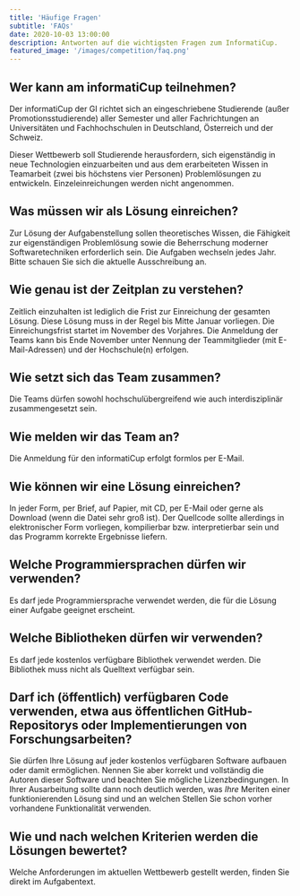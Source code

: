 ```yaml
---
title: 'Häufige Fragen'
subtitle: 'FAQs'
date: 2020-10-03 13:00:00
description: Antworten auf die wichtigsten Fragen zum InformatiCup.
featured_image: '/images/competition/faq.png'
---
```


## Wer kann am informatiCup teilnehmen? ##

Der informatiCup der GI richtet sich an eingeschriebene Studierende (außer Promotionsstudierende) aller Semester und aller Fachrichtungen an Universitäten und Fachhochschulen in Deutschland, Österreich und der Schweiz.

Dieser Wettbewerb soll Studierende herausfordern, sich eigenständig in neue Technologien einzuarbeiten und aus dem erarbeiteten Wissen in Teamarbeit (zwei bis höchstens vier Personen) Problemlösungen zu entwickeln. Einzeleinreichungen werden nicht angenommen.

## Was müssen wir als Lösung einreichen? ##

Zur Lösung der Aufgabenstellung sollen theoretisches Wissen, die Fähigkeit zur eigenständigen Problemlösung sowie die Beherrschung moderner Softwaretechniken erforderlich sein. Die Aufgaben wechseln jedes Jahr. Bitte schauen Sie sich die aktuelle Ausschreibung an.

## Wie genau ist der Zeitplan zu verstehen? ##

Zeitlich einzuhalten ist lediglich die Frist zur Einreichung der gesamten Lösung. Diese Lösung muss in der Regel bis Mitte Januar vorliegen. Die Einreichungsfrist startet im November des Vorjahres. Die Anmeldung der Teams kann bis Ende November unter Nennung der Teammitglieder (mit E-Mail-Adressen) und der Hochschule(n) erfolgen.

## Wie setzt sich das Team zusammen? ##

Die Teams dürfen sowohl hochschulübergreifend wie auch interdisziplinär zusammengesetzt sein.

## Wie melden wir das Team an? ##

Die Anmeldung für den informatiCup erfolgt formlos per E-Mail.

## Wie können wir eine Lösung einreichen? ##

In jeder Form, per Brief, auf Papier, mit CD, per E-Mail oder gerne als Download (wenn die Datei sehr groß ist). Der Quellcode sollte allerdings in elektronischer Form vorliegen, kompilierbar bzw. interpretierbar sein und das Programm korrekte Ergebnisse liefern.

## Welche Programmiersprachen dürfen wir verwenden? ##

Es darf jede Programmiersprache verwendet werden, die für die Lösung einer Aufgabe geeignet erscheint.

## Welche Bibliotheken dürfen wir verwenden? ##

Es darf jede kostenlos verfügbare Bibliothek verwendet werden. Die Bibliothek muss nicht als Quelltext verfügbar sein.

## Darf ich (öffentlich) verfügbaren Code verwenden, etwa aus öffentlichen GitHub-Repositorys oder Implementierungen von Forschungsarbeiten?

Sie dürfen Ihre Lösung auf jeder kostenlos verfügbaren Software aufbauen oder damit ermöglichen. Nennen Sie aber korrekt und vollständig die Autoren dieser Software und beachten Sie mögliche Lizenzbedingungen. In Ihrer Ausarbeitung sollte dann noch deutlich werden, was *Ihre* Meriten einer funktionierenden Lösung sind und an welchen Stellen Sie schon vorher vorhandene Funktionalität verwenden.

## Wie und nach welchen Kriterien werden die Lösungen bewertet? ##

Welche Anforderungen im aktuellen Wettbewerb gestellt werden, finden Sie direkt im Aufgabentext.
